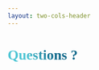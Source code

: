 ```yaml
---
layout: two-cols-header
---
```


# Questions ?


<template v-slot:right>

# More at...

<sup>

- Blog: [https://www.masagu.dev](http://www.masagu.dev)
- Mastodon: [@masagu](https://mastodon.green/@masagu)
- Github: [https://github.com/mariasalcedo](https://github.com/mariasalcedo)
- Illustrations by [Irasutoya](https://www.irasutoya.com/)
- Contact me! <mdi-email-outline class="text-blue-400" /> me [at] masagu [dot] dev
- Wanna hire me? <mdi-email-fast-outline class="text-blue-400" /> anfrage [at] masagu [dot] dev

</sup>
</template>

<style>
@font-face{
  font-family: "TwoBit A";
  src: local(''), url('./twobit.ttf') format('truetype');
}
h1 {
  background-color: #2B90B6;
  background-image: linear-gradient(45deg, #4EC5D4 10%, #146b8c 20%);
  background-size: 100%;
  -webkit-background-clip: text;
  -moz-background-clip: text;
  -webkit-text-fill-color: transparent;
  -moz-text-fill-color: transparent;
  font-family: "TwoBit A";
}
</style>
